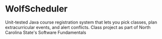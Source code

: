 # WolfScheduler
Unit-tested Java course registration system that lets you pick classes, plan extracurricular events, and alert conflicts. Class project as part of North Carolina State's Software Fundamentals
